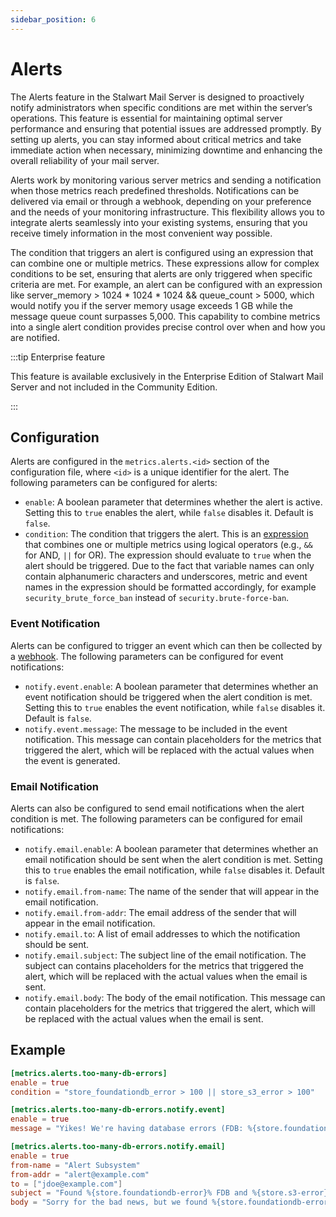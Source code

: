 ```yaml
---
sidebar_position: 6
---
```


# Alerts

The Alerts feature in the Stalwart Mail Server is designed to proactively notify administrators when specific conditions are met within the server’s operations. This feature is essential for maintaining optimal server performance and ensuring that potential issues are addressed promptly. By setting up alerts, you can stay informed about critical metrics and take immediate action when necessary, minimizing downtime and enhancing the overall reliability of your mail server.

Alerts work by monitoring various server metrics and sending a notification when those metrics reach predefined thresholds. Notifications can be delivered via email or through a webhook, depending on your preference and the needs of your monitoring infrastructure. This flexibility allows you to integrate alerts seamlessly into your existing systems, ensuring that you receive timely information in the most convenient way possible.

The condition that triggers an alert is configured using an expression that can combine one or multiple metrics. These expressions allow for complex conditions to be set, ensuring that alerts are only triggered when specific criteria are met. For example, an alert can be configured with an expression like server_memory > 1024 * 1024 * 1024 && queue_count > 5000, which would notify you if the server memory usage exceeds 1 GB while the message queue count surpasses 5,000. This capability to combine metrics into a single alert condition provides precise control over when and how you are notified.

:::tip Enterprise feature

This feature is available exclusively in the Enterprise Edition of Stalwart Mail Server and not included in the Community Edition.

:::

## Configuration

Alerts are configured in the `metrics.alerts.<id>` section of the configuration file, where `<id>` is a unique identifier for the alert. The following parameters can be configured for alerts:

- `enable`: A boolean parameter that determines whether the alert is active. Setting this to `true` enables the alert, while `false` disables it. Default is `false`.
- `condition`: The condition that triggers the alert. This is an [expression](/docs/configuration/expressions/overview) that combines one or multiple metrics using logical operators (e.g., `&&` for AND, `||` for OR). The expression should evaluate to `true` when the alert should be triggered. Due to the fact that variable names can only contain alphanumeric characters and underscores, metric and event names in the expression should be formatted accordingly, for example `security_brute_force_ban` instead of `security.brute-force-ban`.

### Event Notification

Alerts can be configured to trigger an event which can then be collected by a [webhook](/docs/telemetry/webhooks). The following parameters can be configured for event notifications:

- `notify.event.enable`: A boolean parameter that determines whether an event notification should be triggered when the alert condition is met. Setting this to `true` enables the event notification, while `false` disables it. Default is `false`.
- `notify.event.message`: The message to be included in the event notification. This message can contain placeholders for the metrics that triggered the alert, which will be replaced with the actual values when the event is generated.

### Email Notification

Alerts can also be configured to send email notifications when the alert condition is met. The following parameters can be configured for email notifications:

- `notify.email.enable`: A boolean parameter that determines whether an email notification should be sent when the alert condition is met. Setting this to `true` enables the email notification, while `false` disables it. Default is `false`.
- `notify.email.from-name`: The name of the sender that will appear in the email notification.
- `notify.email.from-addr`: The email address of the sender that will appear in the email notification.
- `notify.email.to`: A list of email addresses to which the notification should be sent.
- `notify.email.subject`: The subject line of the email notification. The subject can contains placeholders for the metrics that triggered the alert, which will be replaced with the actual values when the email is sent.
- `notify.email.body`: The body of the email notification. This message can contain placeholders for the metrics that triggered the alert, which will be replaced with the actual values when the email is sent.

## Example

```toml
[metrics.alerts.too-many-db-errors]
enable = true
condition = "store_foundationdb_error > 100 || store_s3_error > 100"

[metrics.alerts.too-many-db-errors.notify.event]
enable = true
message = "Yikes! We're having database errors (FDB: %{store.foundationdb-error}%, S3: %{store.s3-error}% )"

[metrics.alerts.too-many-db-errors.notify.email]
enable = true
from-name = "Alert Subsystem"
from-addr = "alert@example.com"
to = ["jdoe@example.com"]
subject = "Found %{store.foundationdb-error}% FDB and %{store.s3-error}% S3 errors"
body = "Sorry for the bad news, but we found %{store.foundationdb-error}% FDB and %{store.s3-error}% S3 errors."
```
